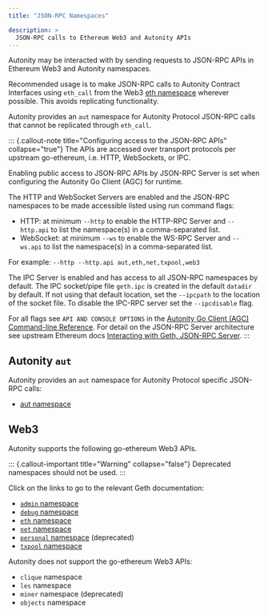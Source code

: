 ```yaml
---
title: "JSON-RPC Namespaces"

description: >
  JSON-RPC calls to Ethereum Web3 and Autonity APIs 
---
```


Autonity may be interacted with by sending requests to JSON-RPC APIs in Ethereum Web3 and Autonity namespaces.

Recommended usage is to make JSON-RPC calls to Autonity Contract Interfaces using `eth_call` from the Web3 [eth namespace](https://geth.ethereum.org/docs/interacting-with-geth/rpc/ns-eth) wherever possible. This avoids replicating functionality.

Autonity provides an `aut` namespace for Autonity Protocol JSON-RPC calls that cannot be replicated through `eth_call`.

::: {.callout-note title="Configuring access to the JSON-RPC APIs" collapse="true"}
The APIs are accessed over transport protocols per upstream go-ethereum, i.e. HTTP, WebSockets, or IPC.

Enabling public access to JSON-RPC APIs by JSON-RPC Server is set when configuring the Autonity Go Client (AGC) for runtime.

The HTTP and WebSocket Servers are enabled and the JSON-RPC namespaces to be made accessible listed using run command flags:

- HTTP: at minimum `--http` to enable the HTTP-RPC Server and `--http.api` to list the namespace(s) in a comma-separated list.
- WebSocket: at minimum `--ws` to enable the WS-RPC Server and `--ws.api` to list the namespace(s) in a comma-separated list.

For example: `--http --http.api aut,eth,net,txpool,web3`

The IPC Server is enabled and has access to all JSON-RPC namespaces by default.  The IPC socket/pipe file `geth.ipc` is created in the default `datadir` by default. If not using that default location, set the `--ipcpath` to the location of the socket file. To disable the IPC-RPC server set the `--ipcdisable` flag.

For all flags see `API AND CONSOLE OPTIONS` in the [Autonity Go Client (AGC) Command-line Reference](/reference/cli/agc/). For detail on the JSON-RPC Server architecture see upstream Ethereum docs [Interacting with Geth, JSON-RPC Server](https://geth.ethereum.org/docs/interacting-with-geth/rpc).
:::

## Autonity `aut`

Autonity provides an `aut` namespace for Autonity Protocol specific JSON-RPC calls:

- [aut namespace](/reference/api/web3/aut/)


## Web3

Autonity supports the following go-ethereum Web3 APIs.

::: {.callout-important title="Warning" collapse="false"}
Deprecated namespaces should not be used.
:::

Click on the links to go to the relevant Geth documentation: 

- [`admin` namespace](https://geth.ethereum.org/docs/interacting-with-geth/rpc/ns-admin)
- [`debug` namespace](https://geth.ethereum.org/docs/interacting-with-geth/rpc/ns-debug)
- [`eth` namespace](https://geth.ethereum.org/docs/interacting-with-geth/rpc/ns-eth)
- [`net` namespace](https://geth.ethereum.org/docs/interacting-with-geth/rpc/ns-net)
- [`personal` namespace](https://geth.ethereum.org/docs/interacting-with-geth/rpc/ns-personal) (deprecated)
- [`txpool` namespace](https://geth.ethereum.org/docs/interacting-with-geth/rpc/ns-txpool)

Autonity does not support the go-ethereum Web3 APIs:

- `clique` namespace
- `les` namespace
- `miner` namespace (deprecated)
- `objects` namespace
